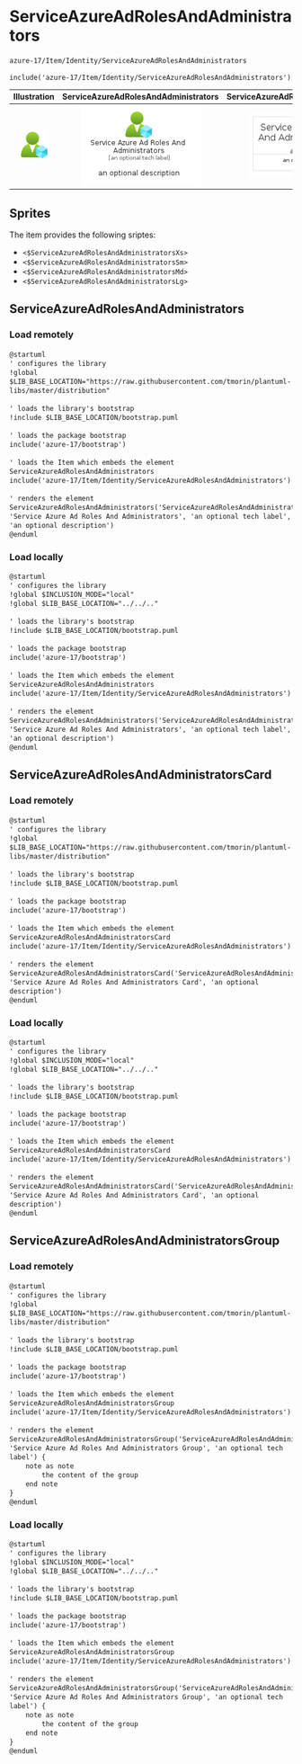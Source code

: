 # ServiceAzureAdRolesAndAdministrators


```text
azure-17/Item/Identity/ServiceAzureAdRolesAndAdministrators
```

```text
include('azure-17/Item/Identity/ServiceAzureAdRolesAndAdministrators')
```



| Illustration | ServiceAzureAdRolesAndAdministrators | ServiceAzureAdRolesAndAdministratorsCard | ServiceAzureAdRolesAndAdministratorsGroup |
| :---: | :---: | :---: | :---: |
| ![illustration for Illustration](../../../azure-17/Item/Identity/ServiceAzureAdRolesAndAdministrators.png) | ![illustration for ServiceAzureAdRolesAndAdministrators](../../../azure-17/Item/Identity/ServiceAzureAdRolesAndAdministrators.Local.png) | ![illustration for ServiceAzureAdRolesAndAdministratorsCard](../../../azure-17/Item/Identity/ServiceAzureAdRolesAndAdministratorsCard.Local.png) | ![illustration for ServiceAzureAdRolesAndAdministratorsGroup](../../../azure-17/Item/Identity/ServiceAzureAdRolesAndAdministratorsGroup.Local.png) |



## Sprites
The item provides the following sriptes:

- `<$ServiceAzureAdRolesAndAdministratorsXs>`
- `<$ServiceAzureAdRolesAndAdministratorsSm>`
- `<$ServiceAzureAdRolesAndAdministratorsMd>`
- `<$ServiceAzureAdRolesAndAdministratorsLg>`





## ServiceAzureAdRolesAndAdministrators

### Load remotely
```plantuml
@startuml
' configures the library
!global $LIB_BASE_LOCATION="https://raw.githubusercontent.com/tmorin/plantuml-libs/master/distribution"

' loads the library's bootstrap
!include $LIB_BASE_LOCATION/bootstrap.puml

' loads the package bootstrap
include('azure-17/bootstrap')

' loads the Item which embeds the element ServiceAzureAdRolesAndAdministrators
include('azure-17/Item/Identity/ServiceAzureAdRolesAndAdministrators')

' renders the element
ServiceAzureAdRolesAndAdministrators('ServiceAzureAdRolesAndAdministrators', 'Service Azure Ad Roles And Administrators', 'an optional tech label', 'an optional description')
@enduml
```

### Load locally
```plantuml
@startuml
' configures the library
!global $INCLUSION_MODE="local"
!global $LIB_BASE_LOCATION="../../.."

' loads the library's bootstrap
!include $LIB_BASE_LOCATION/bootstrap.puml

' loads the package bootstrap
include('azure-17/bootstrap')

' loads the Item which embeds the element ServiceAzureAdRolesAndAdministrators
include('azure-17/Item/Identity/ServiceAzureAdRolesAndAdministrators')

' renders the element
ServiceAzureAdRolesAndAdministrators('ServiceAzureAdRolesAndAdministrators', 'Service Azure Ad Roles And Administrators', 'an optional tech label', 'an optional description')
@enduml
```

## ServiceAzureAdRolesAndAdministratorsCard

### Load remotely
```plantuml
@startuml
' configures the library
!global $LIB_BASE_LOCATION="https://raw.githubusercontent.com/tmorin/plantuml-libs/master/distribution"

' loads the library's bootstrap
!include $LIB_BASE_LOCATION/bootstrap.puml

' loads the package bootstrap
include('azure-17/bootstrap')

' loads the Item which embeds the element ServiceAzureAdRolesAndAdministratorsCard
include('azure-17/Item/Identity/ServiceAzureAdRolesAndAdministrators')

' renders the element
ServiceAzureAdRolesAndAdministratorsCard('ServiceAzureAdRolesAndAdministratorsCard', 'Service Azure Ad Roles And Administrators Card', 'an optional description')
@enduml
```

### Load locally
```plantuml
@startuml
' configures the library
!global $INCLUSION_MODE="local"
!global $LIB_BASE_LOCATION="../../.."

' loads the library's bootstrap
!include $LIB_BASE_LOCATION/bootstrap.puml

' loads the package bootstrap
include('azure-17/bootstrap')

' loads the Item which embeds the element ServiceAzureAdRolesAndAdministratorsCard
include('azure-17/Item/Identity/ServiceAzureAdRolesAndAdministrators')

' renders the element
ServiceAzureAdRolesAndAdministratorsCard('ServiceAzureAdRolesAndAdministratorsCard', 'Service Azure Ad Roles And Administrators Card', 'an optional description')
@enduml
```

## ServiceAzureAdRolesAndAdministratorsGroup

### Load remotely
```plantuml
@startuml
' configures the library
!global $LIB_BASE_LOCATION="https://raw.githubusercontent.com/tmorin/plantuml-libs/master/distribution"

' loads the library's bootstrap
!include $LIB_BASE_LOCATION/bootstrap.puml

' loads the package bootstrap
include('azure-17/bootstrap')

' loads the Item which embeds the element ServiceAzureAdRolesAndAdministratorsGroup
include('azure-17/Item/Identity/ServiceAzureAdRolesAndAdministrators')

' renders the element
ServiceAzureAdRolesAndAdministratorsGroup('ServiceAzureAdRolesAndAdministratorsGroup', 'Service Azure Ad Roles And Administrators Group', 'an optional tech label') {
    note as note
        the content of the group
    end note
}
@enduml
```

### Load locally
```plantuml
@startuml
' configures the library
!global $INCLUSION_MODE="local"
!global $LIB_BASE_LOCATION="../../.."

' loads the library's bootstrap
!include $LIB_BASE_LOCATION/bootstrap.puml

' loads the package bootstrap
include('azure-17/bootstrap')

' loads the Item which embeds the element ServiceAzureAdRolesAndAdministratorsGroup
include('azure-17/Item/Identity/ServiceAzureAdRolesAndAdministrators')

' renders the element
ServiceAzureAdRolesAndAdministratorsGroup('ServiceAzureAdRolesAndAdministratorsGroup', 'Service Azure Ad Roles And Administrators Group', 'an optional tech label') {
    note as note
        the content of the group
    end note
}
@enduml
```

